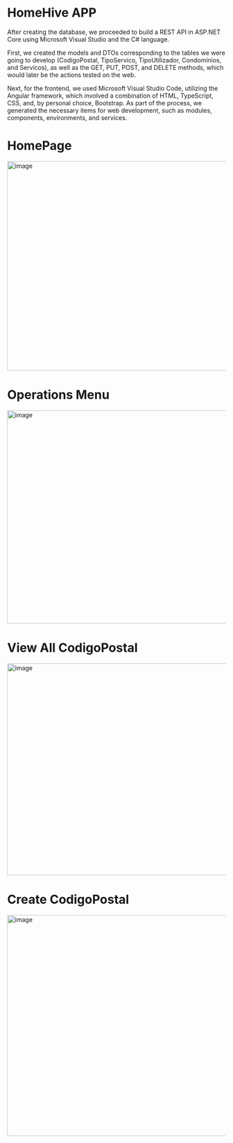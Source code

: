 # HomeHive APP

After creating the database, we proceeded to build a REST API in ASP.NET Core using Microsoft Visual Studio and the C# language.

First, we created the models and DTOs corresponding to the tables we were going to develop (CodigoPostal, TipoServico, TipoUtilizador, Condominios, and Servicos), as well as the GET, PUT, POST, and DELETE methods, which would later be the actions tested on the web.

Next, for the frontend, we used Microsoft Visual Studio Code, utilizing the Angular framework, which involved a combination of HTML, TypeScript, CSS, and, by personal choice, Bootstrap. As part of the process, we generated the necessary items for web development, such as modules, components, environments, and services.

# HomePage

<img width="997" height="483" alt="image" src="https://github.com/user-attachments/assets/ef837bfc-06f8-4234-a7fe-79f10a042cdf" />

# Operations Menu

<img width="1004" height="492" alt="image" src="https://github.com/user-attachments/assets/3b281e9a-e429-447a-900b-f552de826da6" />

# View All CodigoPostal

<img width="1004" height="489" alt="image" src="https://github.com/user-attachments/assets/d27919de-05d1-40b0-b43b-50a6edb4213b" />

# Create CodigoPostal

<img width="1045" height="510" alt="image" src="https://github.com/user-attachments/assets/451a31b9-90d4-4e4d-a2f5-bdc8ea62c6a0" />








